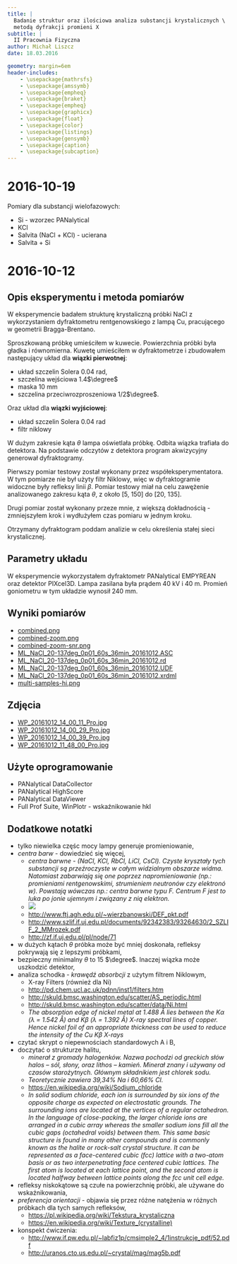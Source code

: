 ```yaml
---
title: |
  Badanie struktur oraz ilościowa analiza substancji krystalicznych \
  metodą dyfrakcji promieni X
subtitle: |
  II Pracownia Fizyczna
author: Michał Liszcz
date: 18.03.2016

geometry: margin=6em
header-includes:
    - \usepackage{mathrsfs}
    - \usepackage{amssymb}
    - \usepackage{empheq}
    - \usepackage{braket}
    - \usepackage{empheq}
    - \usepackage{graphicx}
    - \usepackage{float}
    - \usepackage{color}
    - \usepackage{listings}
    - \usepackage{gensymb}
    - \usepackage{caption}
    - \usepackage{subcaption}
---
```


# 2016-10-19

Pomiary dla substancji wielofazowych:

* Si - wzorzec PANalytical
* KCl
* Salvita (NaCl + KCl) - ucierana
* Salvita + Si

# 2016-10-12

## Opis eksperymentu i metoda pomiarów

W eksperymencie badałem strukturę krystaliczną próbki NaCl z wykorzystaniem
dyfraktometru rentgenowskiego z lampą Cu, pracującego w geometrii
Bragga-Brentano.

Sproszkowaną próbkę umieściłem w kuwecie. Powierzchnia próbki była gładka
i równomierna. Kuwetę umieściłem w dyfraktometrze i zbudowałem następujący
układ dla **wiązki pierwotnej**:

* układ szczelin Solera 0.04 rad,
* szczelina wejściowa 1.4$\degree$
* maska 10 mm
* szczelina przeciwrozproszeniowa 1/2$\degree$.

Oraz układ dla **wiązki wyjściowej**:

* układ szczelin Solera 0.04 rad
* filtr niklowy

W dużym zakresie kąta $\theta$ lampa oświetlała próbkę. Odbita wiązka trafiała
do detektora. Na podstawie odczytów z detektora program akwizycyjny generował
dyfraktogramy.

Pierwszy pomiar testowy został wykonany przez współeksperymentatora. W tym
pomiarze nie był użyty filtr Niklowy, więc w dyfraktogramie widoczne były
refleksy linii $\beta$. Pomiar testowy miał na celu zawężenie analizowanego
zakresu kąta $\theta$, z około [5, 150] do [20, 135].

Drugi pomiar został wykonany przeze mnie, z większą dokładnością - zmniejszyłem
krok i wydłużyłem czas pomiaru w jednym kroku.

Otrzymany dyfraktogram poddam analizie w celu określenia stałej
sieci krystalicznej.

## Parametry układu

W eksperymencie wykorzystałem dyfraktometr PANalytical EMPYREAN
oraz detektor PIXcel3D. Lampa zasilana była prądem 40 kV i 40 m. Promień
goniometru w tym układzie wynosił 240 mm.

## Wyniki pomiarów

* [combined.png](data/10-12/combined.png)
* [combined-zoom.png](data/10-12/combined-zoom.png)
* [combined-zoom-snr.png](data/10-12/combined-zoom-snr.png)
* [ML_NaCl_20-137deg_0p01_60s_36min_20161012.ASC](data/10-12/ML_NaCl_20-137deg_0p01_60s_36min_20161012.ASC)
* [ML_NaCl_20-137deg_0p01_60s_36min_20161012.rd](data/10-12/ML_NaCl_20-137deg_0p01_60s_36min_20161012.rd)
* [ML_NaCl_20-137deg_0p01_60s_36min_20161012.UDF](data/10-12/ML_NaCl_20-137deg_0p01_60s_36min_20161012.UDF)
* [ML_NaCl_20-137deg_0p01_60s_36min_20161012.xrdml](data/10-12/ML_NaCl_20-137deg_0p01_60s_36min_20161012.xrdml)
* [multi-samples-hi.png](data/10-12/multi-samples-hi.png)

## Zdjęcia

* [WP_20161012_14_00_11_Pro.jpg](photos/WP_20161012_14_00_11_Pro.jpg)
* [WP_20161012_14_00_29_Pro.jpg](photos/WP_20161012_14_00_29_Pro.jpg)
* [WP_20161012_14_00_39_Pro.jpg](photos/WP_20161012_14_00_39_Pro.jpg)
* [WP_20161012_11_48_00_Pro.jpg](photos/WP_20161012_11_48_00_Pro.jpg)

## Użyte oprogramowanie

* PANalytical DataCollector
* PANalytical HighScore
* PANalytical DataViewer
* Full Prof Suite, WinPlotr - wskaźnikowanie hkl

## Dodatkowe notatki

* tylko niewielka częśc mocy lampy generuje promieniowanie,
* *centra barw* - dowiedzieć się więcej,
  * *centra barwne* - *(NaCl, KCl, RbCl, LiCl, CsCl). Czyste kryształy tych
    substancji są przeźroczyste w całym widzialnym obszarze  widma. Natomiast
    zabarwiają się one poprzez napromieniowanie (np.: promieniami
    rentgenowskimi, strumieniem neutronów czy elektronó w). Powstają wówczas
    np.: centra barwne typu F. Centrum F jest to luka po jonie ujemnym i
    związany z nią elektron.*
  * ![](http://moorechemistry.weebly.com/uploads/8/9/4/4/8944539/217734.jpg)
  * <http://www.ftj.agh.edu.pl/~wierzbanowski/DEF_pkt.pdf>
  * <http://www.szlif.if.uj.edu.pl/documents/92342383/93264630/2_SZLIF_2_MMrozek.pdf>
  * <http://zf.if.uj.edu.pl/pl/node/71>
* w dużych kątach $\theta$ próbka może być mniej doskonała, refleksy pokrywają
  się z lepszymi próbkami,
* bezpieczny minimalny $\theta$ to 15 $\degree$. Inaczej wiązka może uszkodzić
detektor,
* analiza schodka - *krawędź absorbcji* z użytym filtrem Niklowym,
  * X-ray Filters (również dla Ni)
  * <http://pd.chem.ucl.ac.uk/pdnn/inst1/filters.htm>
  * <http://skuld.bmsc.washington.edu/scatter/AS_periodic.html>
  * <http://skuld.bmsc.washington.edu/scatter/data/Ni.html>
  * *The absorption edge of nickel metal at 1.488 Å lies between the Kα (λ =
    1.542 Å) and Kβ (λ = 1.392 Å) X-ray spectral lines of copper. Hence nickel
    foil of an appropriate thickness can be used to reduce the intensity of the
    Cu Kβ X-rays*
* czytać skrypt o niepewnościach standardowych A i B,
* doczytać o strukturze halitu,
  * *minerał z gromady halogenków. Nazwa pochodzi od greckich słów halos – sól,
    słony, oraz lithos – kamień. Minerał znany i używany od czasów
    starożytnych. Głównym składnikiem jest chlorek sodu.*
  * *Teoretycznie zawiera 39,34% Na i 60,66% Cl.*
  * <https://en.wikipedia.org/wiki/Sodium_chloride>
  * *In solid sodium chloride, each ion is surrounded by six ions of the
    opposite charge as expected on electrostatic grounds. The surrounding ions
    are located at the vertices of a regular octahedron. In the language of
    close-packing, the larger chloride ions are arranged in a cubic array
    whereas the smaller sodium ions fill all the cubic gaps (octahedral voids)
    between them. This same basic structure is found in many other compounds
    and is commonly known as the halite or rock-salt crystal structure. It can
    be represented as a face-centered cubic (fcc) lattice with a two-atom basis
    or as two interpenetrating face centered cubic lattices. The first atom is
    located at each lattice point, and the second atom is located halfway
    between lattice points along the fcc unit cell edge.*
* refleksy niskokątowe są czułe na powierzchnię próbki, ale używane do
wskaźnikowania,
* *preferencja orientacji* - objawia się przez różne natężenia w różnych
  próbkach dla tych samych refleksów,
  * <https://pl.wikipedia.org/wiki/Tekstura_krystaliczna>
  * <https://en.wikipedia.org/wiki/Texture_(crystalline)>
* konspekt ćwiczenia:
  * <http://www.if.pw.edu.pl/~labfiz1p/cmsimple2_4/1instrukcje_pdf/52.pdf>
  * <http://uranos.cto.us.edu.pl/~crystal/mag/mag5b.pdf>
